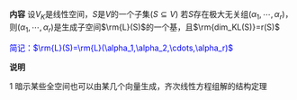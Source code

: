 **内容**
设$V_K$是线性空间，$S$是$V$的一个子集$(S\subseteq V)$
若$S$存在极大无关组$(\alpha_1,\cdots,\alpha_r)$，则$(\alpha_1,\cdots,\alpha_r)$是生成子空间$\rm{L}(S)$的一个基，且$\rm{dim_KL(S)}=r(S)$

<font color=blue>简记：$\rm{L}(S)=\rm{L}(\alpha_1,\alpha_2,\cdots,\alpha_r)$</font>

**说明**

1 暗示某些全空间也可以由某几个向量生成，齐次线性方程组解的结构定理